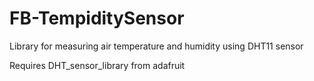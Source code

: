 # FB-TempiditySensor
Library for measuring air temperature and humidity using DHT11 sensor

Requires DHT_sensor_library from adafruit
